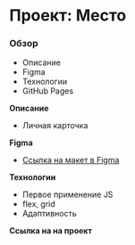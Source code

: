 # Проект: Место

### Обзор

* Описание
* Figma
* Технологии
* GitHub Pages

**Описание**

* Личная карточка

**Figma**

* [Ссылка на макет в Figma](https://www.figma.com/file/2cn9N9jSkmxD84oJik7xL7/JavaScript.-Sprint-4?node-id=0%3A1)

**Технологии**

* Первое применение JS
* flex, grid
* Адаптивность

**Ссылка на на проект**
